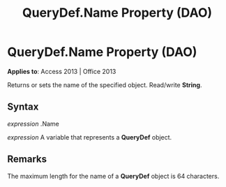 ﻿---
title: QueryDef.Name Property (DAO)
TOCTitle: Name Property
ms:assetid: f8064e5c-26ad-1f4e-c5d9-f244394cbefb
ms:mtpsurl: https://msdn.microsoft.com/library/Ff836936(v=office.15)
ms:contentKeyID: 48548776
ms.date: 09/18/2015
mtps_version: v=office.15
---

# QueryDef.Name Property (DAO)


**Applies to**: Access 2013 | Office 2013

Returns or sets the name of the specified object. Read/write **String**.

## Syntax

*expression* .Name

*expression* A variable that represents a **QueryDef** object.

## Remarks

The maximum length for the name of a **QueryDef** object is 64 characters.

